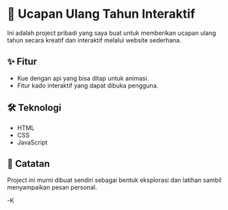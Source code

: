 # 🎂 Ucapan Ulang Tahun Interaktif

Ini adalah project pribadi yang saya buat untuk memberikan ucapan ulang tahun secara kreatif dan interaktif melalui website sederhana.

## ✨ Fitur
- Kue dengan api yang bisa ditap untuk animasi.
- Fitur kado interaktif yang dapat dibuka pengguna.

## 🛠️ Teknologi
- HTML
- CSS
- JavaScript

## 📌 Catatan
Project ini murni dibuat sendiri sebagai bentuk eksplorasi dan latihan sambil menyampaikan pesan personal.

-K
